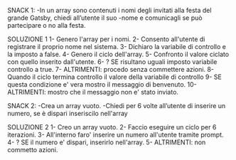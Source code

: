 SNACK 1:
-In un array sono contenuti i nomi degli invitati alla festa del grande Gatsby, chiedi all’utente il suo -nome e comunicagli se può partecipare o no alla festa.

SOLUZIONE 1
1- Genero l'array per i nomi.
2- Consento all'utente di registrare il proprio nome nel sistema.
3- Dichiaro la variabile di controllo e la imposto a false.
4- Genero il ciclo dell'array.
5- Confronto il valore ciclato con quello inserito dall'utente.
6- ? SE risultano uguali imposto variabile controllo a true.
7- ALTRIMENTI: procedo senza commettere azioni. 
8- Quando il ciclo termina controllo il valore della variabile di controllo
9- SE questa condizione e' vera mostro il messaggio di benvenuto. 
10- ALTRIMENTI: mostro che il messaggio non e' stato inviato.


SNACK 2:
-Crea un array vuoto.
-Chiedi per 6 volte all’utente di inserire un numero, se è dispari inseriscilo nell'array

SOLUZIONE 2
1- Creo un array vuoto.
2- Faccio eseguire un ciclo per 6 iterazioni. 
3- All'interno faro' inserire un numero all'utente tramite prompt.
4- ? SE il numero e' dispari, inserirlo nell'array. 
5- ALTRIMENTI: non commetto azioni. 
